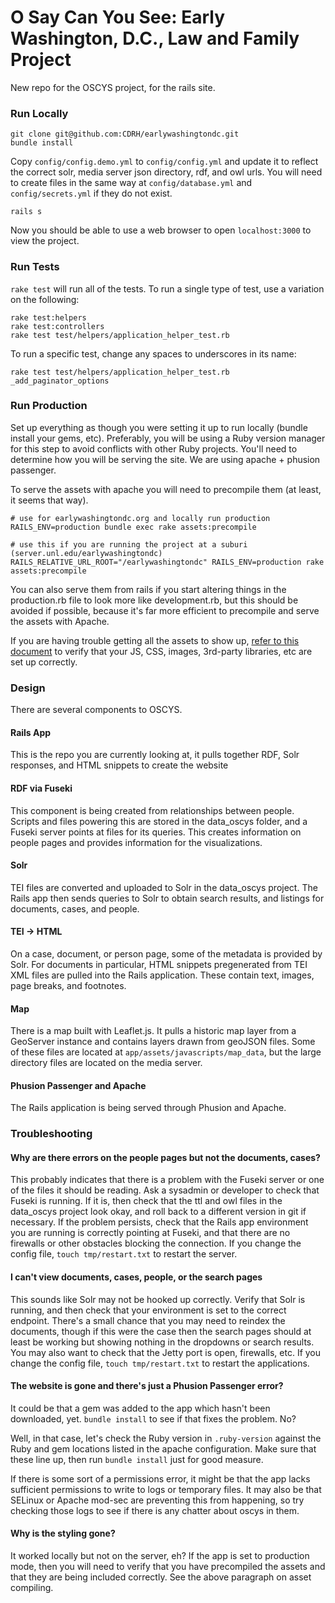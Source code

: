 # O Say Can You See: Early Washington, D.C., Law and Family Project

New repo for the OSCYS project, for the rails site.

### Run Locally

```
git clone git@github.com:CDRH/earlywashingtondc.git
bundle install
```

Copy `config/config.demo.yml` to `config/config.yml` and update it to reflect the correct solr, media server json directory, rdf, and owl urls.  You will need to create files in the same way at `config/database.yml` and `config/secrets.yml` if they do not exist.

```
rails s
```

Now you should be able to use a web browser to open `localhost:3000` to view the project.

### Run Tests

`rake test` will run all of the tests.  To run a single type of test, use a variation on the following:

```
rake test:helpers
rake test:controllers
rake test test/helpers/application_helper_test.rb
```

To run a specific test, change any spaces to underscores in its name:

```
rake test test/helpers/application_helper_test.rb _add_paginator_options
```

### Run Production

Set up everything as though you were setting it up to run locally (bundle install your gems, etc).  Preferably, you will be using a Ruby version manager for this step to avoid conflicts with other Ruby projects.  You'll need to determine how you will be serving the site.  We are using apache + phusion passenger.

To serve the assets with apache you will need to precompile them (at least, it seems that way).

```
# use for earlywashingtondc.org and locally run production
RAILS_ENV=production bundle exec rake assets:precompile

# use this if you are running the project at a suburi (server.unl.edu/earlywashingtondc)
RAILS_RELATIVE_URL_ROOT="/earlywashingtondc" RAILS_ENV=production rake assets:precompile
```

You can also serve them from rails if you start altering things in the production.rb file to look more like development.rb, but this should be avoided if possible, because it's far more efficient to precompile and serve the assets with Apache.

If you are having trouble getting all the assets to show up, [refer to this document](https://docs.google.com/drawings/d/1sKa--VQmFamOephFNF6QOANYSFJXrOXALVwrmQL3RqU/edit?usp=sharing) to verify that your JS, CSS, images, 3rd-party libraries, etc are set up correctly.

### Design

There are several components to OSCYS.

#### Rails App

This is the repo you are currently looking at, it pulls together RDF, Solr responses, and HTML snippets to create the website

#### RDF via Fuseki

This component is being created from relationships between people. Scripts and files powering this are stored in the data_oscys folder, and a Fuseki server points at files for its queries. This creates information on people pages and provides information for the visualizations.

#### Solr

TEI files are converted and uploaded to Solr in the data_oscys project. The Rails app then sends queries to Solr to obtain search results, and listings for documents, cases, and people.

#### TEI -> HTML

On a case, document, or person page, some of the metadata is provided by Solr. For documents in particular, HTML snippets pregenerated from TEI XML files are pulled into the Rails application. These contain text, images, page breaks, and footnotes.

#### Map

There is a map built with Leaflet.js. It pulls a historic map layer from a GeoServer instance and contains layers drawn from geoJSON files. Some of these files are located at `app/assets/javascripts/map_data`, but the large directory files are located on the media server.

#### Phusion Passenger and Apache

The Rails application is being served through Phusion and Apache.

### Troubleshooting

#### Why are there errors on the people pages but not the documents, cases?

This probably indicates that there is a problem with the Fuseki server or one of the files it should be reading. Ask a sysadmin or developer to check that Fuseki is running.  If it is, then check that the ttl and owl files in the data_oscys project look okay, and roll back to a different version in git if necessary. If the problem persists, check that the Rails app environment you are running is correctly pointing at Fuseki, and that there are no firewalls or other obstacles blocking the connection. If you change the config file, `touch tmp/restart.txt` to restart the server.

#### I can't view documents, cases, people, or the search pages

This sounds like Solr may not be hooked up correctly. Verify that Solr is running, and then check that your environment is set to the correct endpoint. There's a small chance that you may need to reindex the documents, though if this were the case then the search pages should at least be working but showing nothing in the dropdowns or search results. You may also want to check that the Jetty port is open, firewalls, etc. If you change the config file, `touch tmp/restart.txt` to restart the applications.

#### The website is gone and there's just a Phusion Passenger error?

It could be that a gem was added to the app which hasn't been downloaded, yet.  `bundle install` to see if that fixes the problem.  No?

Well, in that case, let's check the Ruby version in `.ruby-version` against the Ruby and gem locations listed in the apache configuration. Make sure that these line up, then run `bundle install` just for good measure.

If there is some sort of a permissions error, it might be that the app lacks sufficient permissions to write to logs or temporary files. It may also be that SELinux or Apache mod-sec are preventing this from happening, so try checking those logs to see if there is any chatter about oscys in them.

#### Why is the styling gone?

It worked locally but not on the server, eh?  If the app is set to production mode, then you will need to verify that you have precompiled the assets and that they are being included correctly. See the above paragraph on asset compiling.

